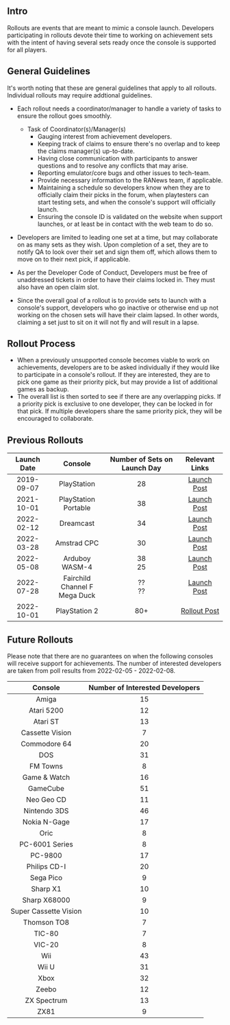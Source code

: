 ## Intro

Rollouts are events that are meant to mimic a console launch. Developers participating in rollouts devote their time to working on achievement sets with the intent of having several sets ready once the console is supported for all players. 

## General Guidelines

It's worth noting that these are general guidelines that apply to all rollouts. Individual rollouts may require addtional guidelines. 

- Each rollout needs a coordinator/manager to handle a variety of tasks to ensure the rollout goes smoothly. 
  - Task of Coordinator(s)/Manager(s)
    - Gauging interest from achievement developers.
    - Keeping track of claims to ensure there's no overlap and to keep the claims manager(s) up-to-date. 
    - Having close communication with participants to answer questions and to resolve any conflicts that may arise. 
    - Reporting emulator/core bugs and other issues to tech-team.
    - Provide necessary information to the RANews team, if applicable.
    - Maintaining a schedule so developers know when they are to officially claim their picks in the forum, when playtesters can start testing sets, and when the console's support will officially launch.
    - Ensuring the console ID is validated on the website when support launches, or at least be in contact with the web team to do so. 

- Developers are limited to leading one set at a time, but may collaborate on as many sets as they wish. Upon completion of a set, they are to notify QA to look over their set and sign them off, which allows them to move on to their next pick, if applicable. 

- As per the Developer Code of Conduct, Developers must be free of unaddressed tickets in order to have their claims locked in. They must also have an open claim slot. 

- Since the overall goal of a rollout is to provide sets to launch with a console's support, developers who go inactive or otherwise end up not working on the chosen sets will have their claim lapsed. In other words, claiming a set just to sit on it will not fly and will result in a lapse. 


## Rollout Process
- When a previously unsupported console becomes viable to work on achievements, developers are to be asked individually if they would like to participate in a console's rollout. If they are interested, they are to pick one game as their priority pick, but may provide a list of additional games as backup. 
- The overall list is then sorted to see if there are any overlapping picks. If a priority pick is exclusive to one developer, they can be locked in for that pick. If multiple developers share the same priority pick, they will be encouraged to collaborate. 

## Previous Rollouts

|Launch Date|Console|Number of Sets on Launch Day|Relevant Links|
|:-:|:-:|:-:|:-:|
|2019-09-07|PlayStation|28|[Launch Post](https://retroachievements.org/viewtopic.php?t=9302)|
|2021-10-01|PlayStation Portable|38|[Launch Post](https://retroachievements.org/viewtopic.php?t=14016)|
|2022-02-12|Dreamcast|34|[Launch Post](https://retroachievements.org/viewtopic.php?t=15276)|
|2022-03-28|Amstrad CPC|30|[Launch Post](https://retroachievements.org/viewtopic.php?t=15835)|
|2022-05-08|Arduboy<br>WASM-4|38<br>25|[Launch Post](http://retroachievements.org/viewtopic.php?t=16456)
|2022-07-28|Fairchild Channel F<br>Mega Duck|??<br>??|[Launch Post](https://retroachievements.org/viewtopic.php?t=17590)|
|2022-10-01|PlayStation 2|80+|[Rollout Post](https://retroachievements.org/viewtopic.php?t=11108)|


## Future Rollouts

Please note that there are no guarantees on when the following consoles will receive support for achievements. The number of interested developers are taken from poll results from 2022-02-05 - 2022-02-08. 

|Console|Number of Interested Developers|
|:-:|:-:|
|Amiga| 15 |
|Atari 5200| 12 |
|Atari ST| 13 |
|Cassette Vision| 7 |
|Commodore 64| 20 |
|DOS| 31 |
|FM Towns| 8 |
|Game & Watch| 16 |
|GameCube| 51 |
|Neo Geo CD| 11 |
|Nintendo 3DS| 46 |
|Nokia N-Gage| 17 |
|Oric| 8 |
|PC-6001 Series| 8 |
|PC-9800| 17 |
|Philips CD-I| 20 |
|Sega Pico| 9 |
|Sharp X1| 10 |
|Sharp X68000| 9 |
|Super Cassette Vision| 10 |
|Thomson TO8| 7 |
|TIC-80| 7 |
|VIC-20| 8 |
|Wii| 43 |
|Wii U| 31 |
|Xbox| 32 |
|Zeebo| 12 |
|ZX Spectrum| 13 |
|ZX81| 9 |
